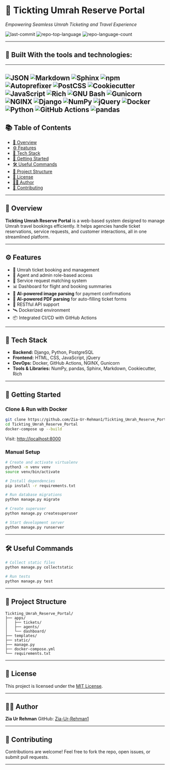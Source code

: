 # 🎫 Tickting Umrah Reserve Portal

*Empowering Seamless Umrah Ticketing and Travel Experience*

![last-commit](https://img.shields.io/github/last-commit/Zia-Ur-Rehman1/Tickting_Umrah_Reserve_Portal?style=flat&logo=git&logoColor=white&color=0080ff)
![repo-top-language](https://img.shields.io/github/languages/top/Zia-Ur-Rehman1/Tickting_Umrah_Reserve_Portal?style=flat&color=0080ff)
![repo-language-count](https://img.shields.io/github/languages/count/Zia-Ur-Rehman1/Tickting_Umrah_Reserve_Portal?style=flat&color=0080ff)

---

## 🧰 Built With the tools and technologies:
---
![JSON](https://img.shields.io/badge/JSON-000000.svg?style=flat&logo=JSON&logoColor=white)
![Markdown](https://img.shields.io/badge/Markdown-000000.svg?style=flat&logo=Markdown&logoColor=white)
![Sphinx](https://img.shields.io/badge/Sphinx-000000.svg?style=flat&logo=Sphinx&logoColor=white)
![npm](https://img.shields.io/badge/npm-CB3837.svg?style=flat&logo=npm&logoColor=white)
![Autoprefixer](https://img.shields.io/badge/Autoprefixer-DD3735.svg?style=flat&logo=Autoprefixer&logoColor=white)
![PostCSS](https://img.shields.io/badge/PostCSS-DD3A0A.svg?style=flat&logo=PostCSS&logoColor=white)
![Cookiecutter](https://img.shields.io/badge/Cookiecutter-D4AA00.svg?style=flat&logo=Cookiecutter&logoColor=white)
![JavaScript](https://img.shields.io/badge/JavaScript-F7DF1E.svg?style=flat&logo=JavaScript&logoColor=black)
![Rich](https://img.shields.io/badge/Rich-FAE742.svg?style=flat&logo=Rich&logoColor=black)
![GNU Bash](https://img.shields.io/badge/GNU%20Bash-4EAA25.svg?style=flat&logo=GNU-Bash&logoColor=white)
![Gunicorn](https://img.shields.io/badge/Gunicorn-499848.svg?style=flat&logo=Gunicorn&logoColor=white)
![NGINX](https://img.shields.io/badge/NGINX-009639.svg?style=flat&logo=NGINX&logoColor=white)
![Django](https://img.shields.io/badge/Django-092E20.svg?style=flat&logo=Django&logoColor=white)
![NumPy](https://img.shields.io/badge/NumPy-013243.svg?style=flat&logo=NumPy&logoColor=white)
![jQuery](https://img.shields.io/badge/jQuery-0769AD.svg?style=flat&logo=jQuery&logoColor=white)
![Docker](https://img.shields.io/badge/Docker-2496ED.svg?style=flat&logo=Docker&logoColor=white)
![Python](https://img.shields.io/badge/Python-3776AB.svg?style=flat&logo=Python&logoColor=white)
![GitHub Actions](https://img.shields.io/badge/GitHub%20Actions-2088FF.svg?style=flat&logo=GitHub-Actions&logoColor=white)
![pandas](https://img.shields.io/badge/pandas-150458.svg?style=flat&logo=pandas&logoColor=white)
---

## 📚 Table of Contents

- [📌 Overview](#-overview)
- [⚙️ Features](#️-features)
- [🧰 Tech Stack](#-tech-stack)
- [🚀 Getting Started](#-getting-started)
- [🛠 Useful Commands](#-useful-commands)
- [📂 Project Structure](#-project-structure)
- [📄 License](#-license)
- [🙋‍♂️ Author](#-author)
- [🤝 Contributing](#-contributing)

---

## 📌 Overview

**Tickting Umrah Reserve Portal** is a web-based system designed to manage Umrah travel bookings efficiently. It helps agencies handle ticket reservations, service requests, and customer interactions, all in one streamlined platform.

---

## ⚙️ Features

- 🧾 Umrah ticket booking and management
- 👥 Agent and admin role-based access
- 🔄 Service request matching system
- 📊 Dashboard for flight and booking summaries
- 🧠 **AI-powered image parsing** for payment confirmations
- 📄 **AI-powered PDF parsing** for auto-filling ticket forms
- 🔌 RESTful API support
- 🛰 Dockerized environment
- 📦 Integrated CI/CD with GitHub Actions

---

## 🧰 Tech Stack

- **Backend:** Django, Python, PostgreSQL
- **Frontend:** HTML, CSS, JavaScript, jQuery
- **DevOps:** Docker, GitHub Actions, NGINX, Gunicorn
- **Tools & Libraries:** NumPy, pandas, Sphinx, Markdown, Cookiecutter, Rich

---

## 🚀 Getting Started

### Clone & Run with Docker

```bash
git clone https://github.com/Zia-Ur-Rehman1/Tickting_Umrah_Reserve_Portal.git
cd Tickting_Umrah_Reserve_Portal
docker-compose up --build
````

Visit: [http://localhost:8000](http://localhost:8000)

### Manual Setup

```bash
# Create and activate virtualenv
python3 -m venv venv
source venv/bin/activate

# Install dependencies
pip install -r requirements.txt

# Run database migrations
python manage.py migrate

# Create superuser
python manage.py createsuperuser

# Start development server
python manage.py runserver
```

---

## 🛠 Useful Commands

```bash
# Collect static files
python manage.py collectstatic

# Run tests
python manage.py test
```

---

## 📂 Project Structure

```
Tickting_Umrah_Reserve_Portal/
├── apps/
│   ├── tickets/
│   ├── agents/
│   └── dashboard/
├── templates/
├── static/
├── manage.py
├── docker-compose.yml
└── requirements.txt
```

---

## 📄 License

This project is licensed under the [MIT License](LICENSE).

---

## 🙋‍♂️ Author

**Zia Ur Rehman**
GitHub: [Zia-Ur-Rehman1](https://github.com/Zia-Ur-Rehman1)

---

## 🤝 Contributing

Contributions are welcome!
Feel free to fork the repo, open issues, or submit pull requests.

---

